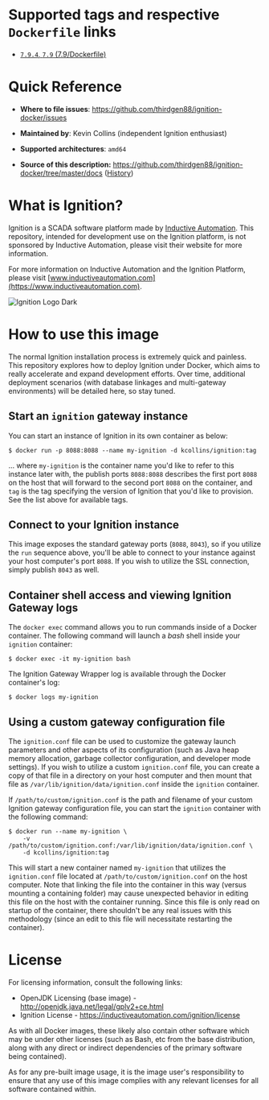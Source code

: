 # Supported tags and respective `Dockerfile` links

* [`7.9.4`, `7.9` (7.9/Dockerfile)](https://github.com/thirdgen88/ignition-docker/blob/master/7.9/Dockerfile)

# Quick Reference

* **Where to file issues**:
https://github.com/thirdgen88/ignition-docker/issues

* **Maintained by**:
Kevin Collins (independent Ignition enthusiast)

* **Supported architectures**:
`amd64`

* **Source of this description:**
https://github.com/thirdgen88/ignition-docker/tree/master/docs ([History](https://github.com/thirdgen88/ignition-docker/commits/master/docs))

# What is Ignition?

Ignition is a SCADA software platform made by [Inductive Automation](http://inductiveautomation.com).  This repository, intended for development use on the Ignition platform, is not sponsored by Inductive Automation, please visit their website for more information.

For more information on Inductive Automation and the Ignition Platform, please visit [www.inductiveautomation.com](https://www.inductiveautomation.com).

![Ignition Logo Dark](https://inductiveautomation.com/static/images/logo_ignition_lg.png)

# How to use this image
The normal Ignition installation process is extremely quick and painless.  This repository explores how to deploy Ignition under Docker, which aims to really accelerate and expand development efforts.  Over time, additional deployment scenarios (with database linkages and multi-gateway environments) will be detailed here, so stay tuned.

## Start an `ignition` gateway instance
You can start an instance of Ignition in its own container as below:

    $ docker run -p 8088:8088 --name my-ignition -d kcollins/ignition:tag

... where `my-ignition` is the container name you'd like to refer to this instance later with, the publish ports `8088:8088` describes the first port `8088` on the host that will forward to the second port `8088` on the container, and `tag` is the tag specifying the version of Ignition that you'd like to provision.  See the list above for available tags.

## Connect to your Ignition instance
This image exposes the standard gateway ports (`8088`, `8043`), so if you utilize the `run` sequence above, you'll be able to connect to your instance against your host computer's port `8088`.  If you wish to utilize the SSL connection, simply publish `8043` as well.

## Container shell access and viewing Ignition Gateway logs

The `docker exec` command allows you to run commands inside of a Docker container.  The following command will launch a _bash_ shell inside your `ignition` container:

    $ docker exec -it my-ignition bash
    
The Ignition Gateway Wrapper log is available through the Docker container's log:

    $ docker logs my-ignition

## Using a custom gateway configuration file

The `ignition.conf` file can be used to customize the gateway launch parameters and other aspects of its configuration (such as Java heap memory allocation, garbage collector configuration, and developer mode settings).  If you wish to utilize a custom `ignition.conf` file, you can create a copy of that file in a directory on your host computer and then mount that file as `/var/lib/ignition/data/ignition.conf` inside the `ignition` container.

If `/path/to/custom/ignition.conf` is the path and filename of your custom Ignition gateway configuration file, you can start the `ignition` container with the following command:

    $ docker run --name my-ignition \
        -v /path/to/custom/ignition.conf:/var/lib/ignition/data/ignition.conf \
        -d kcollins/ignition:tag

This will start a new container named `my-ignition` that utilizes the `ignition.conf` file located at `/path/to/custom/ignition.conf` on the host computer.  Note that linking the file into the container in this way (versus mounting a containing folder) may cause unexpected behavior in editing this file on the host with the container running.  Since this file is only read on startup of the container, there shouldn't be any real issues with this methodology (since an edit to this file will necessitate restarting the container). 

# License

For licensing information, consult the following links:

* OpenJDK Licensing (base image) - http://openjdk.java.net/legal/gplv2+ce.html
* Ignition License - https://inductiveautomation.com/ignition/license

As with all Docker images, these likely also contain other software which may be under other licenses (such as Bash, etc from the base distribution, along with any direct or indirect dependencies of the primary software being contained).

As for any pre-built image usage, it is the image user's responsibility to ensure that any use of this image complies with any relevant licenses for all software contained within.